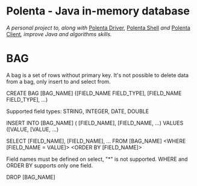 # Polenta - Java in-memory database 

<p><i>A personal project to, along with</i> <a href="https://github.com/pmbr/polentadriver">Polenta Driver</a>, <a href="https://github.com/pmbr/polentashell">Polenta Shell</a> <i>and</i> <a href="https://github.com/pmbr/polentaclient">Polenta Client</a><i>, improve Java and algorithms skills.</i>

BAG
====

A bag is a set of rows without primary key. It's not possible to delete data from a bag, only insert to and select from.  

CREATE BAG [BAG_NAME] ([FIELD_NAME FIELD_TYPE], [FIELD_NAME FIELD_TYPE], ...) 

   Supported field types: STRING, INTEGER, DATE, DOUBLE

INSERT INTO [BAG_NAME] ( [FIELD_NAME], [FIELD_NAME, ...) VALUES ([VALUE, [VALUE, ...)

SELECT [FIELD_NAME], [FIELD_NAME], ... FROM [BAG_NAME] <WHERE [FIELD_NAME = VALUE]> <ORDER BY [FIELD_NAME]> 

   Field names must be defined on select, "*" is not supported. WHERE and ORDER BY supports only one field.

DROP [BAG_NAME]